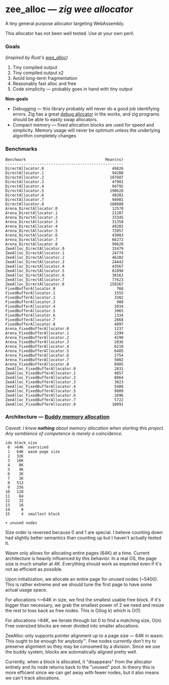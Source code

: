 # zee_alloc — *zig wee allocator*

A tiny general purpose allocator targeting WebAssembly.

This allocator has not been well tested. Use at your own peril.

### Goals

_(inspired by Rust's [wee_alloc](https://github.com/rustwasm/wee_alloc))_

1. Tiny compiled output
2. Tiny compiled output x2
3. Avoid long-term fragmentation
4. Reasonably fast alloc and free
5. Code simplicity — probably goes in hand with tiny output

**Non-goals**

- Debugging — this library probably will never do a good job identifying errors.
  Zig has a great [debug allocator](https://github.com/andrewrk/zig-general-purpose-allocator)
  in the works, and zig programs should be able to easily swap allocators.
- Compact memory — fixed allocation blocks are used for speed and simplicity.
  Memory usage will never be optimum unless the underlying algorithm completely changes

### Benchmarks

```
Benchmark                                   Mean(ns)
----------------------------------------------------
DirectAllocator.0                              49826
DirectAllocator.1                              94288
DirectAllocator.2                             187607
DirectAllocator.3                              47901
DirectAllocator.4                              94792
DirectAllocator.5                             190626
DirectAllocator.6                              48282
DirectAllocator.7                              94981
DirectAllocator.8                             188808
Arena_DirectAllocator.0                        12570
Arena_DirectAllocator.1                        21287
Arena_DirectAllocator.2                        33345
Arena_DirectAllocator.3                        31358
Arena_DirectAllocator.4                        49282
Arena_DirectAllocator.5                        72057
Arena_DirectAllocator.6                        43083
Arena_DirectAllocator.7                        66272
Arena_DirectAllocator.8                        99620
ZeeAlloc_DirectAllocator.0                     15479
ZeeAlloc_DirectAllocator.1                     24774
ZeeAlloc_DirectAllocator.2                     46282
ZeeAlloc_DirectAllocator.3                     24442
ZeeAlloc_DirectAllocator.4                     43567
ZeeAlloc_DirectAllocator.5                     82898
ZeeAlloc_DirectAllocator.6                     38162
ZeeAlloc_DirectAllocator.7                     77623
ZeeAlloc_DirectAllocator.8                    158367
FixedBufferAllocator.0                           768
FixedBufferAllocator.1                          1555
FixedBufferAllocator.2                          3382
FixedBufferAllocator.3                           980
FixedBufferAllocator.4                          2034
FixedBufferAllocator.5                          3965
FixedBufferAllocator.6                          1334
FixedBufferAllocator.7                          2668
FixedBufferAllocator.8                          4997
Arena_FixedBufferAllocator.0                    1237
Arena_FixedBufferAllocator.1                    2299
Arena_FixedBufferAllocator.2                    4190
Arena_FixedBufferAllocator.3                    2036
Arena_FixedBufferAllocator.4                    6210
Arena_FixedBufferAllocator.5                    6485
Arena_FixedBufferAllocator.6                    2754
Arena_FixedBufferAllocator.7                    5002
Arena_FixedBufferAllocator.8                    8905
ZeeAlloc_FixedBufferAllocator.0                 2831
ZeeAlloc_FixedBufferAllocator.1                 4857
ZeeAlloc_FixedBufferAllocator.2                 8864
ZeeAlloc_FixedBufferAllocator.3                 3023
ZeeAlloc_FixedBufferAllocator.4                 5488
ZeeAlloc_FixedBufferAllocator.5                 9809
ZeeAlloc_FixedBufferAllocator.6                 2696
ZeeAlloc_FixedBufferAllocator.7                 5722
ZeeAlloc_FixedBufferAllocator.8                10091
```

### Architecture — [Buddy memory allocation](https://en.wikipedia.org/wiki/Buddy_memory_allocation)

_Caveat: I knew **nothing** about memory allocation when starting this project.
Any semblence of competence is merely a coincidence._

```
idx block_size
 0  >64K  oversized
 1   64K  wasm page size
 2   32K
 3   16K
 4    8K
 5    4K
 6    2K
 7    1K
 8   512
 9   256
10   128
11    64
12    32
13    16
14     8
15     4  smallest block

+ unused nodes
```

Size order is reversed because 0 and 1 are special.  I believe counting down had
slightly better semantics than counting up but I haven't actually tested it.

Wasm only allows for allocating entire pages (64K) at a time. Current architecture is
heavily influenced by this behavior. In a real OS, the page size is much smaller at 4K.
Everything should work as expected even if it's not as efficient as possible.

Upon initialization, we allocate an entire page for unused nodes (~5400). This is
rather extreme and we should tune the first page to have some actual usage space.

For allocations <=64K in size, we find the smallest usable free block.  If it's
bigger than necessary, we grab the smallest power of 2 we need and resize the rest
to toss back as free nodes. This is O(log k) which is O(1).

For allocations >64K, we iterate through list 0 to find a matching size, O(n).
Free oversized blocks are never divided into smaller allocations.

ZeeAlloc only supports pointer alignment up to a page size — 64K in wasm.  This
ought to be enough for anybody™.  Free nodes currently don't try to preserve alignment
so they may be consumed by a division.  Since we use the buddy system, blocks are
automatically aligned pretty well.

Currently, when a block is allocated, it "disappears" from the allocator entirely
and its node returns back to the "unused" pool.  In theory this is more efficient
since we can get away with fewer nodes, but it also means we can't track allocations.
